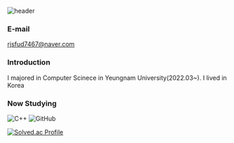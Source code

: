 ![header](https://capsule-render.vercel.app/api?type=waving&animation=fadeIn&color=gradient&height=250&section=header&text=Welcome%20to%20GeonRyoung's%20Github&fontSize=50)
### E-mail
rjsfud7467@naver.com

### Introduction 
I majored in Computer Scinece in Yeungnam University(2022.03~).
I lived in Korea

### Now Studying
![C++](https://img.shields.io/badge/c++-%2300599C.svg?style=for-the-badge&logo=c%2B%2B&logoColor=white)
![GitHub](https://img.shields.io/badge/github-%23121011.svg?style=for-the-badge&logo=github&logoColor=white)

[![Solved.ac Profile](http://mazassumnida.wtf/api/v2/generate_badge?boj=백준아이디)](https://solved.ac/fud7467/)
